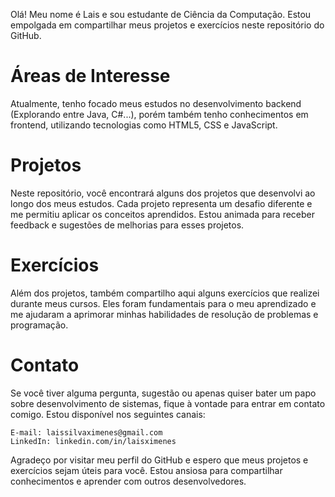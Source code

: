 Olá! Meu nome é Lais e sou estudante de Ciência da Computação. Estou empolgada em compartilhar meus projetos e exercícios neste repositório do GitHub.

# Áreas de Interesse

Atualmente, tenho focado meus estudos no desenvolvimento backend (Explorando entre Java, C#...), porém também tenho conhecimentos em frontend, utilizando tecnologias como HTML5, CSS e JavaScript. 

# Projetos

Neste repositório, você encontrará alguns dos projetos que desenvolvi ao longo dos meus estudos. Cada projeto representa um desafio diferente e me permitiu aplicar os conceitos aprendidos. Estou animada para receber feedback e sugestões de melhorias para esses projetos.

# Exercícios

Além dos projetos, também compartilho aqui alguns exercícios que realizei durante meus cursos. Eles foram fundamentais para o meu aprendizado e me ajudaram a aprimorar minhas habilidades de resolução de problemas e programação.

# Contato

Se você tiver alguma pergunta, sugestão ou apenas quiser bater um papo sobre desenvolvimento de sistemas, fique à vontade para entrar em contato comigo. Estou disponível nos seguintes canais:

    E-mail: laissilvaximenes@gmail.com
    LinkedIn: linkedin.com/in/laisximenes

Agradeço por visitar meu perfil do GitHub e espero que meus projetos e exercícios sejam úteis para você. Estou ansiosa para compartilhar conhecimentos e aprender com outros desenvolvedores.

##
